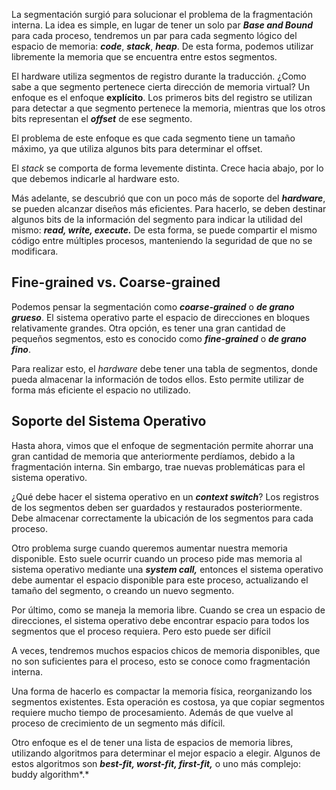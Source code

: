 La segmentación surgió para solucionar el problema de la fragmentación interna. La idea es simple, en lugar de tener un solo par ***Base and Bound*** para cada proceso, tendremos un par para cada segmento lógico del espacio de memoria: ***code***, ***stack***, ***heap***. De esta forma, podemos utilizar libremente la memoria que se encuentra entre estos segmentos.

El hardware utiliza segmentos de registro durante la traducción. ¿Como sabe a que segmento pertenece cierta dirección de memoria virtual? Un enfoque es el enfoque **explícito**. Los primeros bits del registro se utilizan para detectar a que segmento pertenece la memoria, mientras que los otros bits representan el ***offset*** de ese segmento.

El problema de este enfoque es que cada segmento tiene un tamaño máximo, ya que utiliza algunos bits para determinar el offset.

El *stack* se comporta de forma levemente distinta. Crece hacia abajo, por lo que debemos indicarle al hardware esto.

Más adelante, se descubrió que con un poco más de soporte del ***hardware***, se pueden alcanzar diseños más eficientes. Para hacerlo, se deben destinar algunos bits de la información del segmento para indicar la utilidad del mismo: ***read, write, execute.*** De esta forma, se puede compartir el mismo código entre múltiples procesos, manteniendo la seguridad de que no se modificara.

## Fine-grained vs. Coarse-grained

Podemos pensar la segmentación como ***coarse-grained*** o ***de grano grueso***. El sistema operativo parte el espacio de direcciones en bloques relativamente grandes. Otra opción, es tener una gran cantidad de pequeños segmentos, esto es conocido como ***fine-grained*** o ***de grano fino***.

Para realizar esto, el *hardware* debe tener una tabla de segmentos, donde pueda almacenar la información de todos ellos. Esto permite utilizar de forma más eficiente el espacio no utilizado.

## Soporte del Sistema Operativo

Hasta ahora, vimos que el enfoque de segmentación permite ahorrar una gran cantidad de memoria que anteriormente perdíamos, debido a la fragmentación interna. Sin embargo, trae nuevas problemáticas para el sistema operativo.

¿Qué debe hacer el sistema operativo en un ***context switch***? Los registros de los segmentos deben ser guardados y restaurados posteriormente. Debe almacenar correctamente la ubicación de los segmentos para cada proceso.

Otro problema surge cuando queremos aumentar nuestra memoria disponible. Esto suele ocurrir cuando un proceso pide mas memoria al sistema operativo mediante una ***system call,*** entonces el sistema operativo debe aumentar el espacio disponible para este proceso, actualizando el tamaño del segmento, o creando un nuevo segmento.

Por último, como se maneja la memoria libre. Cuando se crea un espacio de direcciones, el sistema operativo debe encontrar espacio para todos los segmentos que el proceso requiera. Pero esto puede ser difícil

A veces, tendremos muchos espacios chicos de memoria disponibles, que no son suficientes para el proceso, esto se conoce como fragmentación interna.

Una forma de hacerlo es compactar la memoria física, reorganizando los segmentos existentes. Esta operación es costosa, ya que copiar segmentos requiere mucho tiempo de procesamiento. Además de que vuelve al proceso de crecimiento de un segmento más difícil.

Otro enfoque es el de tener una lista de espacios de memoria libres, utilizando algoritmos para determinar el mejor espacio a elegir. Algunos de estos algoritmos son ***best-fit, worst-fit, first-fit,*** o uno más complejo: buddy algorithm*.*
